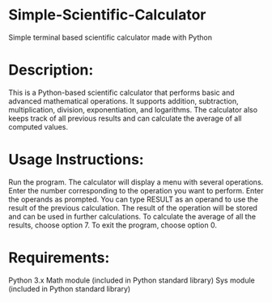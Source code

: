 # Simple-Scientific-Calculator
Simple terminal based scientific calculator made with Python

# Description:
This is a Python-based scientific calculator that performs basic and advanced mathematical operations. It supports addition, subtraction, multiplication, division, exponentiation, and logarithms. The calculator also keeps track of all previous results and can calculate the average of all computed values.

# Usage Instructions:
Run the program. The calculator will display a menu with several operations.
Enter the number corresponding to the operation you want to perform.
Enter the operands as prompted. You can type RESULT as an operand to use the result of the previous calculation.
The result of the operation will be stored and can be used in further calculations.
To calculate the average of all the results, choose option 7.
To exit the program, choose option 0.

# Requirements:
Python 3.x
Math module (included in Python standard library)
Sys module (included in Python standard library)
